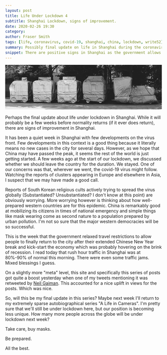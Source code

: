 ```yaml
---
layout: post
title: Life Under Lockdown 4
subtitle: Shanghai Lockdown, signs of improvement.
date: 2020-02-26 19:30
category:
author: Fraser Smith
tags: [life, coronavirus, covid-19, shanghai, china, lockdown, write52]
summary: Possibly final update on life in Shanghai during the coronavirus outbreak
snippet: There are positive signs in Shanghai as the government allows people from out of town to return to the city to get back to work.
---
```

<img src="/img/train.jpg" alt="A Childrens Train Ride under wraps" />

Perhaps the final update about life under lockdown in Shanghai. While it will probably be a few weeks before normality returns (if it ever does return), there are signs of improvement in Shanghai.
<!--more-->

It has been a quiet week in Shanghai with few developments on the virus front. Few developments in this context is a good thing because it literally means no new cases in the city for several days. However, as we hope that China may have passed the peak, it seems the rest of the world is just getting started. A few weeks ago at the start of our lockdown, we discussed whether we should leave the country for the duration. We stayed. One of our concerns was that, wherever we went, the covid-19 virus might follow. Watching the reports of clusters appearing in Europe and elsewhere in Asia, I suspect that we may have made a good call.

Reports of South Korean religious cults actively trying to spread the virus globally (Substantiated? Unsubstantiated? I don't know at this point) are obviously worrying. More worrying however is thinking about how well-prepared western countries are for this epidemic. China is remarkably good at mobilizing its citizens in times of national emergency and simple things like mask wearing come as second nature to a population prepared by urban pollution. I'm not so sure that the major western democracies will be so successful.

This is the week that the government relaxed travel restrictions to allow people to finally return to the city after their extended Chinese New Year break and kick-start the economy which was probably hovering on the brink of recession. I read today that rush hour traffic in Shanghai was at 80%-90% of normal this morning. There were even some traffic jams. Mixed blessings I guess.

On a slightly more "meta" level, this site and specifically this series of posts got quite a boost yesterday when one of my tweets mentioning it was retweeted by [Neil Gaiman](https://twitter.com/neilhimself). This accounted for a nice uplift in views for the posts. Which was nice.

So, will this be my final update in this series? Maybe next week I'll return to my extremely sparse autobiographical series "A Life in Cameras". I'm pretty sure that we'll still be under lockdown here, but our position is becoming less unique. How many more people across the globe will be under lockdown next week?

Take care, buy masks.

Be prepared.

All the best.